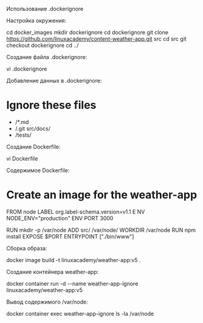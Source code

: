 	
Использование .dockerignore

Настройка окружения:

cd docker_images
mkdir dockerignore 
cd dockerignore
git clone https://github.com/linuxacademy/content-weather-app.git src 
cd src
git checkout dockerignore 
cd ../


Создание файла .dockerignore:

vi .dockerignore


Добавление данных в .dockerignore:

# Ignore these files
*    /*.md
*    /.git
src/docs/
* /tests/


Создание Dockerfile:

vi Dockerfile


Содержимое Dockerfile:

# Create an image for the weather-app
FROM node
LABEL org.label-schema.version=v1.1 E NV NODE_ENV="production"
ENV PORT 3000

RUN mkdir -p /var/node 
ADD src/ /var/node/
WORKDIR /var/node 
RUN npm install
EXPOSE $PORT
ENTRYPOINT ["./bin/www"]
 

Сборка образа:

docker image build -t linuxacademy/weather-app:v5 .


Создание контейнера weather-app:

docker container run -d --name weather-app-ignore linuxacademy/weather-app:v5


Вывод содержимого /var/node:

docker container exec weather-app-ignore ls -la /var/node
